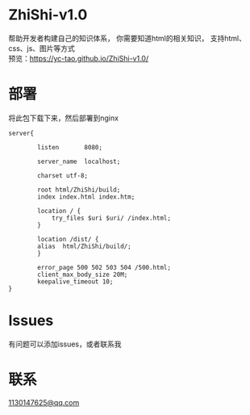 # ZhiShi-v1.0
帮助开发者构建自己的知识体系，
你需要知道html的相关知识，
支持html、css、js、图片等方式
</br>预览：https://yc-tao.github.io/ZhiShi-v1.0/
# 部署
将此包下载下来，然后部署到nginx</br>


	server{

    		listen       8080;
	
    		server_name  localhost;
      
    		charset utf-8;
 
    		root html/ZhiShi/build;
    		index index.html index.htm;
 
    		location / {
        		try_files $uri $uri/ /index.html;
    		}
		
    		location /dist/ {
			alias  html/ZhiShi/build/;
    		}
		
    		error_page 500 502 503 504 /500.html;
    		client_max_body_size 20M;
    		keepalive_timeout 10;
	}
# Issues
有问题可以添加issues，或者联系我
# 联系
1130147625@qq.com
